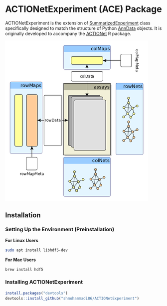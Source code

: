 # ACTIONetExperiment (ACE) Package
ACTIONetExperiment is the extension of [SummarizedExperiment](https://bioconductor.org/packages/release/bioc/html/SummarizedExperiment.html) class specifically designed to match the structure of Python [AnnData](https://anndata.readthedocs.io/en/latest/) objects. It is originally developed to accompany the [ACTIONet](https://github.com/shmohammadi86/ACTIONet/tree/R-release/) R package.

![Diagram](ACE_diagram.png)

## Installation
### Setting Up the Environment (Preinstallation)
**For Linux Users** 
```bash
sudo apt install libhdf5-dev
```

**For Mac Users** 

```bash
brew install hdf5
```

### Installing ACTIONetExperiment
```r
install.packages("devtools")
devtools::install_github("shmohammadi86/ACTIONetExperiment")

```
